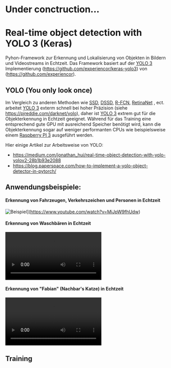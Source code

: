 # Under conctruction...

# Real-time object detection with YOLO 3 (Keras)

Pyhon-Framework zur Erkennung und Lokalisierung von Objekten in Bildern und Videostreams in Echtzeit. Das Framework basiert auf der [YOLO 3](notebook/YOLOv3.pdf) Implementierung (https://github.com/experiencor/keras-yolo3) von (https://github.com/experiencor).

## YOLO (You only look once)
Im Vergleich zu anderen Methoden wie [SSD](https://arxiv.org/abs/1512.02325), [DSSD](https://arxiv.org/abs/1701.06659), [R-FCN](https://arxiv.org/abs/1605.06409), [RetinaNet](https://arxiv.org/abs/1708.02002) , ect. arbeitet [YOLO 3](notebook/YOLOv3.pdf) exterm schnell bei hoher Präzision (siehe https://pjreddie.com/darknet/yolo), daher ist [YOLO 3](notebook/YOLOv3.pdf) extrem gut für die Objekterkennung in Echtzeit geeignet. Während für das Training eine entsprechend gute GPU mit ausreichend Speicher benötigt wird, kann die Objekterkennung sogar auf weniger performanten CPUs wie beispielsweise einem [Raspberry PI 3](https://de.wikipedia.org/wiki/Raspberry_Pi) ausgeführt werden.

Hier einige Artikel zur Arbeitsweise von YOLO:
- https://medium.com/jonathan_hui/real-time-object-detection-with-yolo-yolov2-28b1b93e2088
- https://blog.paperspace.com/how-to-implement-a-yolo-object-detector-in-pytorch/

## Anwendungsbeispiele:

#### Erkennung von Fahrzeugen, Verkehrszeichen und Personen in Echtzeit

![Beispiel](https://img.youtube.com/vi/MiJpW9fhUdw/0.jpg)](https://www.youtube.com/watch?v=MiJpW9fhUdw)

#### Erkennung von Waschbären in Echtzeit

![Beispiel](notebook/videos/cars_on_the_road.mp4)

#### Erkennung von "Fabian" (Nachbar's Katze) in Echtzeit

![Beispiel](notebook/videos/cars_on_the_road.mp4)

## Training

